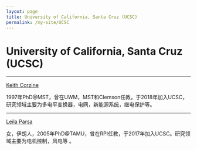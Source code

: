 ```yaml
---
layout: page
title: University of California, Santa Cruz (UCSC)
permalink: /my-site/UCSC
---
```

# University of California, Santa Cruz (UCSC)

---

[Keith Corzine](https://www.soe.ucsc.edu/people/corzine)

1997年PhD@MST，曾在UWM，MST和Clemson任教，于2018年加入UCSC，研究领域主要为多电平变换器，电网，新能源系统，继电保护等。

---

[Leila Parsa](https://www.soe.ucsc.edu/people/leila)

女，伊朗人，2005年PhD@TAMU，曾在RPI任教，于2017年加入UCSC。研究领域主要为电机控制，风电等 。

